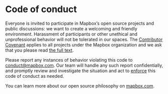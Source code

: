 # Code of conduct

Everyone is invited to participate in Mapbox’s open source projects and public discussions: we want to create a welcoming and friendly environment. Harassment of participants or other unethical and unprofessional behavior will not be tolerated in our spaces. The [Contributor Covenant](https://contributor-covenant.org) applies to all projects under the Mapbox organization and we ask that you please read [the full text](https://www.contributor-covenant.org/version/2/0/code_of_conduct.html).

Please report any instances of behavior violating this code to conduct@mapbox.com. Our team will handle any such report confidentially, and promptly review and investigate the situation and act to [enforce](https://www.contributor-covenant.org/version/2/0/code_of_conduct#enforcement) this code of conduct as needed. 

You can learn more about our open source philosophy on [mapbox.com](https://www.mapbox.com/about/open/).
